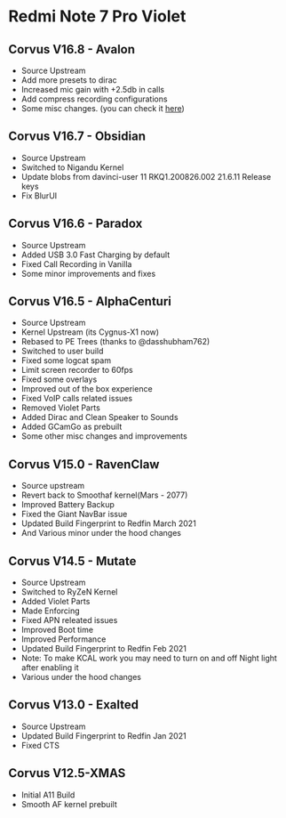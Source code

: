 # Redmi Note 7 Pro Violet

## Corvus V16.8 - Avalon
- Source Upstream
- Add more presets to dirac
- Increased mic gain with +2.5db in calls
- Add compress recording configurations
- Some misc changes. (you can check it [here](https://github.com/CorvusRom-Devices/device_xiaomi_violet/commits/11))

## Corvus V16.7 - Obsidian
- Source Upstream
- Switched to Nigandu Kernel
- Update blobs from davinci-user 11 RKQ1.200826.002 21.6.11 Release keys
- Fix BlurUI

## Corvus V16.6 - Paradox
- Source Upstream
- Added USB 3.0 Fast Charging by default
- Fixed Call Recording in Vanilla
- Some minor improvements and fixes

## Corvus V16.5 - AlphaCenturi
- Source Upstream
- Kernel Upstream (its Cygnus-X1 now)
- Rebased to PE Trees (thanks to @dasshubham762)
- Switched to user build
- Fixed some logcat spam
- Limit screen recorder to 60fps 
- Fixed some overlays
- Improved out of the box experience
- Fixed VoIP calls related issues
- Removed Violet Parts
- Added Dirac and Clean Speaker to Sounds
- Added GCamGo as prebuilt
- Some other misc changes and improvements

## Corvus V15.0 - RavenClaw
- Source upstream
- Revert back to Smoothaf kernel(Mars - 2077)
- Improved Battery Backup
- Fixed the Giant NavBar issue
- Updated Build Fingerprint to Redfin March 2021
- And Various minor under the hood changes

## Corvus V14.5 - Mutate
- Source Upstream
- Switched to RyZeN Kernel
- Added Violet Parts
- Made Enforcing
- Fixed APN releated issues
- Improved Boot time
- Improved Performance
- Updated Build Fingerprint to Redfin Feb 2021
- Note: To make KCAL work you may need to turn on and off Night light after enabling it
- Various under the hood changes

## Corvus V13.0 - Exalted
- Source Upstream
- Updated Build Fingerprint to Redfin Jan 2021
- Fixed CTS

## Corvus V12.5-XMAS
- Initial A11 Build
- Smooth AF kernel prebuilt
